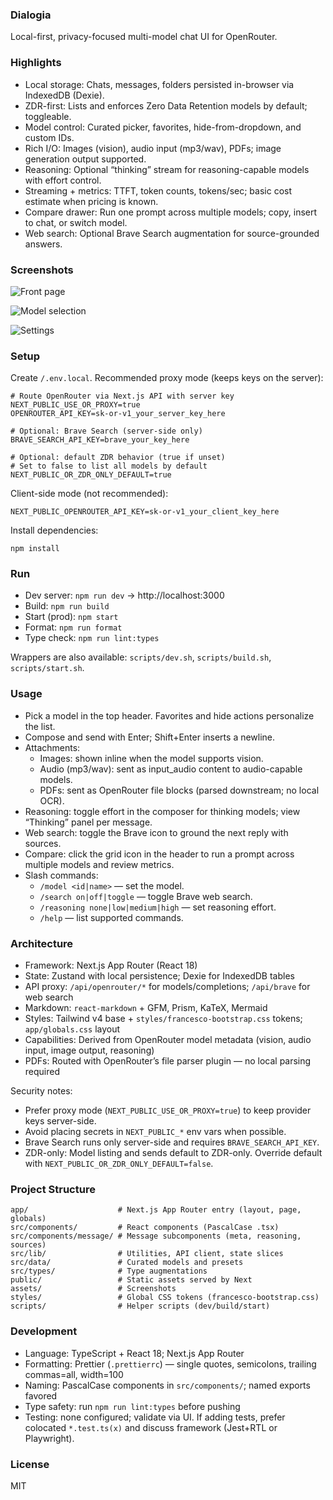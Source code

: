 ### Dialogia

Local-first, privacy-focused multi-model chat UI for OpenRouter.

### Highlights

- Local storage: Chats, messages, folders persisted in-browser via IndexedDB (Dexie).
- ZDR-first: Lists and enforces Zero Data Retention models by default; toggleable.
- Model control: Curated picker, favorites, hide-from-dropdown, and custom IDs.
- Rich I/O: Images (vision), audio input (mp3/wav), PDFs; image generation output supported.
- Reasoning: Optional “thinking” stream for reasoning-capable models with effort control.
- Streaming + metrics: TTFT, token counts, tokens/sec; basic cost estimate when pricing is known.
- Compare drawer: Run one prompt across multiple models; copy, insert to chat, or switch model.
- Web search: Optional Brave Search augmentation for source-grounded answers.

### Screenshots

![Front page](assets/frontpage.png)

![Model selection](assets/model-selection.png)

![Settings](assets/settings.png)

### Setup

Create `/.env.local`. Recommended proxy mode (keeps keys on the server):

```
# Route OpenRouter via Next.js API with server key
NEXT_PUBLIC_USE_OR_PROXY=true
OPENROUTER_API_KEY=sk-or-v1_your_server_key_here

# Optional: Brave Search (server-side only)
BRAVE_SEARCH_API_KEY=brave_your_key_here

# Optional: default ZDR behavior (true if unset)
# Set to false to list all models by default
NEXT_PUBLIC_OR_ZDR_ONLY_DEFAULT=true
```

Client-side mode (not recommended):

```
NEXT_PUBLIC_OPENROUTER_API_KEY=sk-or-v1_your_client_key_here
```

Install dependencies:

```
npm install
```

### Run

- Dev server: `npm run dev` → http://localhost:3000
- Build: `npm run build`
- Start (prod): `npm start`
- Format: `npm run format`
- Type check: `npm run lint:types`

Wrappers are also available: `scripts/dev.sh`, `scripts/build.sh`, `scripts/start.sh`.

### Usage

- Pick a model in the top header. Favorites and hide actions personalize the list.
- Compose and send with Enter; Shift+Enter inserts a newline.
- Attachments:
  - Images: shown inline when the model supports vision.
  - Audio (mp3/wav): sent as input_audio content to audio-capable models.
  - PDFs: sent as OpenRouter file blocks (parsed downstream; no local OCR).
- Reasoning: toggle effort in the composer for thinking models; view “Thinking” panel per message.
- Web search: toggle the Brave icon to ground the next reply with sources.
- Compare: click the grid icon in the header to run a prompt across multiple models and review metrics.
- Slash commands:
  - `/model <id|name>` — set the model.
  - `/search on|off|toggle` — toggle Brave web search.
  - `/reasoning none|low|medium|high` — set reasoning effort.
  - `/help` — list supported commands.

### Architecture

- Framework: Next.js App Router (React 18)
- State: Zustand with local persistence; Dexie for IndexedDB tables
- API proxy: `/api/openrouter/*` for models/completions; `/api/brave` for web search
- Markdown: `react-markdown` + GFM, Prism, KaTeX, Mermaid
- Styles: Tailwind v4 base + `styles/francesco-bootstrap.css` tokens; `app/globals.css` layout
- Capabilities: Derived from OpenRouter model metadata (vision, audio input, image output, reasoning)
- PDFs: Routed with OpenRouter’s file parser plugin — no local parsing required

Security notes:

- Prefer proxy mode (`NEXT_PUBLIC_USE_OR_PROXY=true`) to keep provider keys server-side.
- Avoid placing secrets in `NEXT_PUBLIC_*` env vars when possible.
- Brave Search runs only server-side and requires `BRAVE_SEARCH_API_KEY`.
- ZDR-only: Model listing and sends default to ZDR-only. Override default with `NEXT_PUBLIC_OR_ZDR_ONLY_DEFAULT=false`.

### Project Structure

```
app/                    # Next.js App Router entry (layout, page, globals)
src/components/         # React components (PascalCase .tsx)
src/components/message/ # Message subcomponents (meta, reasoning, sources)
src/lib/                # Utilities, API client, state slices
src/data/               # Curated models and presets
src/types/              # Type augmentations
public/                 # Static assets served by Next
assets/                 # Screenshots
styles/                 # Global CSS tokens (francesco-bootstrap.css)
scripts/                # Helper scripts (dev/build/start)
```

### Development

- Language: TypeScript + React 18; Next.js App Router
- Formatting: Prettier (`.prettierrc`) — single quotes, semicolons, trailing commas=all, width=100
- Naming: PascalCase components in `src/components/`; named exports favored
- Type safety: run `npm run lint:types` before pushing
- Testing: none configured; validate via UI. If adding tests, prefer colocated `*.test.ts(x)` and discuss framework (Jest+RTL or Playwright).

### License

MIT

